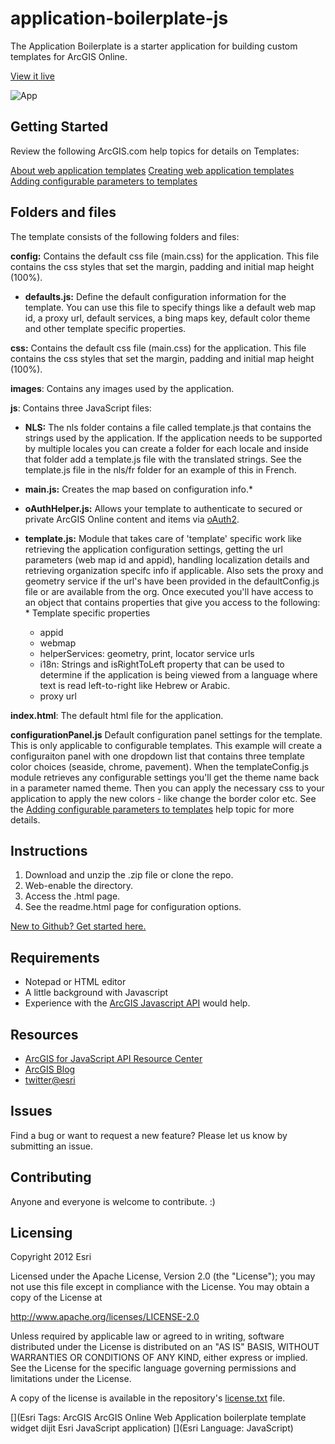 # application-boilerplate-js

The Application Boilerplate is a starter application for building custom templates for ArcGIS Online. 

[View it live](http://esri.github.io/application-boilerplate-js/application_boilerplate/)

![App](https://raw.github.com/Esri/application-boilerplate-js/master/application_boilerplate/images/thumb.png)

## Getting Started
Review the following ArcGIS.com help topics for details on Templates: 
    
[About web application templates](http://resources.arcgis.com/en/help/arcgisonline/#/About_web_application_templates/010q000000nt000000/)
[Creating web application templates](http://resources.arcgis.com/en/help/arcgisonline/#/Creating_web_application_templates/010q00000072000000/)
[Adding configurable parameters to templates](http://resources.arcgis.com/en/help/arcgisonline/#/Adding_configurable_parameters_to_templates/010q000000ns000000/)

## Folders and files
The template consists of the following folders and files:

**config:** Contains the default css file (main.css) for the application. This file contains the css styles that
set the margin, padding and initial map height (100%).

*   **defaults.js:** Define the default configuration information for the template. You can use this file to specify things like a default web map id, a proxy url, default services, a bing maps key, default color theme and other template specific properties.

**css:** Contains the default css file (main.css) for the application. This file contains the css styles that
set the margin, padding and initial map height (100%).

**images**: Contains any images used by the application.

**js**: Contains three JavaScript files:

*   **NLS:** The nls folder contains a file called template.js that contains the strings used by the application. If the application needs to be supported by multiple locales you can create a folder for each locale and inside that folder add a template.js file with the translated strings. See the template.js file in the nls/fr folder for an example of this in French.

*   **main.js:** Creates the map based on configuration info.*

*   **oAuthHelper.js:** Allows your template to authenticate to secured or private ArcGIS Online content and items via [oAuth2](http://oauth.net/2/).

*   **template.js:** Module that takes care of 'template' specific work like retrieving the application configuration settings, getting the url parameters (web map id and appid), handling localization details and retrieving organization specifc info if applicable. Also sets the proxy and geometry service if the url's have been provided in the defaultConfig.js file or are available from the org. Once executed you'll have access to an object that contains properties that give you access to the following:
        *   Template specific properties
    *   appid
    *   webmap
    *   helperServices: geometry, print, locator service urls
    *   i18n: Strings and isRightToLeft property that can be used to determine if the application is being viewed from a language where text is read left-to-right like Hebrew or Arabic.
    *   proxy  url

**index.html**: The default html file for the application.

**configurationPanel.js** Default configuration panel settings for the template. This is only applicable to configurable templates. This example will create a configuraiton panel with one dropdown list that contains three template color choices (seaside, chrome, pavement). When the templateConfig.js module retrieves any configurable settings you'll get the theme name back in a parameter named theme. Then you can apply the necessary css to your application to apply the new colors - like change the border color etc.  See the [Adding configurable parameters to templates](http://resources.arcgis.com/en/help/arcgisonline/#/Adding_configurable_parameters_to_templates/010q000000ns000000/) help topic for more details.

## Instructions

1. Download and unzip the .zip file or clone the repo.
2. Web-enable the directory.
3. Access the .html page.
4. See the readme.html page for configuration options.

 [New to Github? Get started here.](https://github.com/)

## Requirements

* Notepad or HTML editor
* A little background with Javascript
* Experience with the [ArcGIS Javascript API](http://www.esri.com/) would help.

## Resources

* [ArcGIS for JavaScript API Resource Center](http://help.arcgis.com/en/webapi/javascript/arcgis/index.html)
* [ArcGIS Blog](http://blogs.esri.com/esri/arcgis/)
* [twitter@esri](http://twitter.com/esri)

## Issues

Find a bug or want to request a new feature?  Please let us know by submitting an issue.

## Contributing

Anyone and everyone is welcome to contribute. :)

## Licensing
Copyright 2012 Esri

Licensed under the Apache License, Version 2.0 (the "License");
you may not use this file except in compliance with the License.
You may obtain a copy of the License at

   http://www.apache.org/licenses/LICENSE-2.0

Unless required by applicable law or agreed to in writing, software
distributed under the License is distributed on an "AS IS" BASIS,
WITHOUT WARRANTIES OR CONDITIONS OF ANY KIND, either express or implied.
See the License for the specific language governing permissions and
limitations under the License.

A copy of the license is available in the repository's [license.txt](https://raw.github.com/Esri/application-boilerplate-js/master/license.txt) file.

[](Esri Tags: ArcGIS ArcGIS Online Web Application boilerplate template widget dijit Esri JavaScript application)
[](Esri Language: JavaScript)
